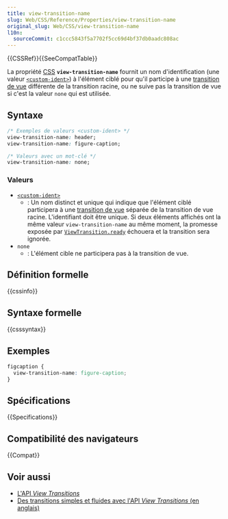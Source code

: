 ```yaml
---
title: view-transition-name
slug: Web/CSS/Reference/Properties/view-transition-name
original_slug: Web/CSS/view-transition-name
l10n:
  sourceCommit: c1ccc5843f5a7702f5cc69d4bf37db0aadc808ac
---
```


{{CSSRef}}{{SeeCompatTable}}

La propriété [CSS](/fr/docs/Web/CSS) **`view-transition-name`** fournit un nom d'identification (une valeur [`<custom-ident>`](/fr/docs/Web/CSS/custom-ident)) à l'élément ciblé pour qu'il participe à une [transition de vue](/fr/docs/Web/API/View_Transitions_API) différente de la transition racine, ou ne suive pas la transition de vue si c'est la valeur `none` qui est utilisée.

## Syntaxe

```css
/* Exemples de valeurs <custom-ident> */
view-transition-name: header;
view-transition-name: figure-caption;

/* Valeurs avec un mot-clé */
view-transition-name: none;
```

### Valeurs

- [`<custom-ident>`](/fr/docs/Web/CSS/custom-ident)
  - : Un nom distinct et unique qui indique que l'élément ciblé participera à une [transition de vue](/fr/docs/Web/API/View_Transitions_API) séparée de la transition de vue racine. L'identifiant doit être unique. Si deux éléments affichés ont la même valeur `view-transition-name` au même moment, la promesse exposée par [`ViewTransition.ready`](/fr/docs/Web/API/ViewTransition/ready) échouera et la transition sera ignorée.
- `none`
  - : L'élément cible ne participera pas à la transition de vue.

## Définition formelle

{{cssinfo}}

## Syntaxe formelle

{{csssyntax}}

## Exemples

```css
figcaption {
  view-transition-name: figure-caption;
}
```

## Spécifications

{{Specifications}}

## Compatibilité des navigateurs

{{Compat}}

## Voir aussi

- [L'API <i lang="en">View Transitions</i>](/fr/docs/Web/API/View_Transitions_API)
- [Des transitions simples et fluides avec l'API <i lang="en">View Transitions</i> (en anglais)](https://developer.chrome.com/docs/web-platform/view-transitions/)
